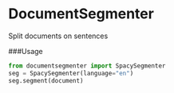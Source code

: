 # DocumentSegmenter
Split documents on sentences


###Usage

```python
from documentsegmenter import SpacySegmenter
seg = SpacySegmenter(language="en")
seg.segment(document)

```
